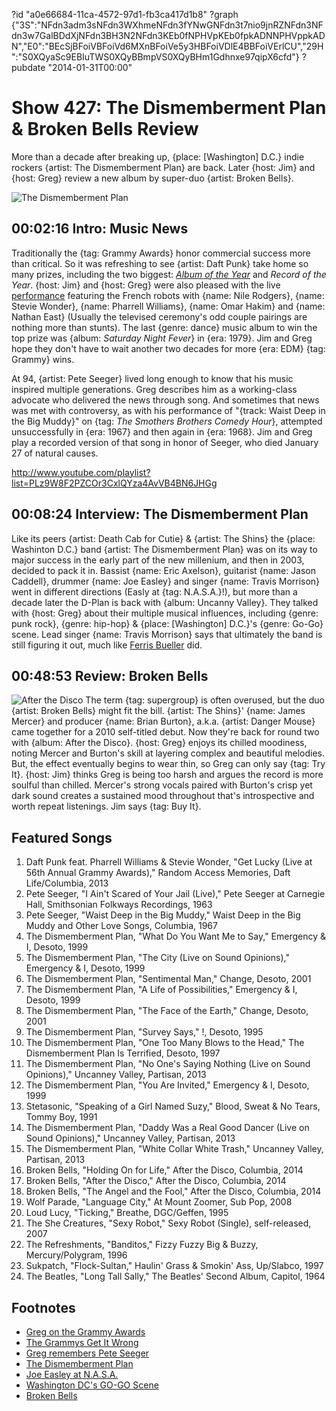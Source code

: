 ?id "a0e66684-11ca-4572-97d1-fb3ca417d1b8"
?graph {"3S":"NFdn3adm3sNFdn3WXhmeNFdn3fYNwGNFdn3t7nio9jnRZNFdn3NFdn3w7GalBDdXjNFdn3BH3N2NFdn3KEb0fNPHVpKEb0fpkADNNPHVppkADN","E0":"BEcSjBFoiVBFoiVd6MXnBFoiVe5y3HBFoiVDlE4BBFoiVErlCU","29H":"S0XQyaSc9EBIuTWS0XQyBBmpVS0XQyBHm1Gdhnxe97qipX6cfd"}
?pubdate "2014-01-31T00:00"

# Show 427: The Dismemberment Plan & Broken Bells Review

More than a decade after breaking up, {place: [Washington] D.C.} indie rockers {artist: The Dismemberment Plan} are back. Later {host: Jim} and {host: Greg} review a new album by super-duo {artist: Broken Bells}.


![The Dismemberment Plan](https://static.soundopinions.org/images/2014/dismemberment_web.jpg)

## 00:02:16 Intro: Music News
Traditionally the {tag: Grammy Awards} honor commercial success more than critical. So it was refreshing to see {artist: Daft Punk} take home so many prizes, including the two biggest: [*Album of the Year*](http://www.grammy.com/videos/daft-punk-win-album-of-the-year) and *Record of the Year*. {host: Jim} and {host: Greg} were also pleased with the live [performance](http://www.hollywoodreporter.com/news/daft-punk-stevie-wonder-pharrell-674151) featuring the French robots with {name: Nile Rodgers}, {name: Stevie Wonder}, {name: Pharrell Williams}, {name: Omar Hakim} and {name: Nathan East} (Usually the televised ceremony's odd couple pairings are nothing more than stunts). The last {genre: dance} music album to win the top prize was {album: *Saturday Night Fever*} in {era: 1979}. Jim and Greg hope they don't have to wait another two decades for more {era: EDM} {tag: Grammy} wins. 

At 94, {artist: Pete Seeger} lived long enough to know that his music inspired multiple generations. Greg describes him as a working-class advocate who delivered the news through song. And sometimes that news was met with controversy, as with his performance of "{track: Waist Deep in the Big Muddy}" on {tag: *The Smothers Brothers Comedy Hour*}, attempted unsuccessfully in {era: 1967} and then again in {era: 1968}. Jim and Greg play a recorded version of that song in honor of Seeger, who died January 27 of natural causes. 

http://www.youtube.com/playlist?list=PLz9W8F2PZCOr3CxlQYza4AvVB4BN6JHGg

## 00:08:24 Interview: The Dismemberment Plan
Like its peers {artist: Death Cab for Cutie} & {artist: The Shins} the {place: Washinton D.C.} band {artist: The Dismemberment Plan} was on its way to major success in the early part of the new millenium, and then in 2003, decided to pack it in. Bassist {name: Eric Axelson}, guitarist {name: Jason Caddell}, drummer {name: Joe Easley} and singer {name: Travis Morrison} went in different directions (Easly at {tag: N.A.S.A.}!), but more than a decade later the D-Plan is back with {album: Uncanny Valley}. They talked with {host: Greg} about their multiple musical influences, including {genre: punk rock}, {genre: hip-hop} & {place: [Washington] D.C.}'s {genre: Go-Go} scene. Lead singer {name: Travis Morrison} says that ultimately the band is still figuring it out, much like [Ferris Bueller](http://www.youtube.com/watch?v=ATkUqWssSGc) did.

## 00:48:53 Review: Broken Bells
![After the Disco](https://static.soundopinions.org/assets/427/29H0.jpg)
The term {tag: supergroup} is often overused, but the duo {artist: Broken Bells} might fit the bill. {artist: The Shins}' {name: James Mercer} and producer {name: Brian Burton}, a.k.a. {artist: Danger Mouse} came together for a 2010 self-titled debut. Now they're back for round two with {album: After the Disco}. {host: Greg} enjoys its chilled moodiness, noting Mercer and Burton's skill at layering complex and beautiful melodies. But, the effect eventually begins to wear thin, so Greg can only say {tag: Try It}. {host: Jim} thinks Greg is being too harsh and argues the record is more soulful than chilled. Mercer's strong vocals paired with Burton's crisp yet dark sound creates a sustained mood throughout that's introspective and worth repeat listenings. Jim says {tag: Buy It}. 


## Featured Songs
1. Daft Punk feat. Pharrell Williams & Stevie Wonder, "Get Lucky (Live at 56th Annual Grammy Awards)," Random Access Memories, Daft Life/Columbia, 2013 
1. Pete Seeger, "I Ain't Scared of Your Jail (Live)," Pete Seeger at Carnegie Hall, Smithsonian Folkways Recordings, 1963 
1. Pete Seeger, "Waist Deep in the Big Muddy," Waist Deep in the Big Muddy and Other Love Songs, Columbia, 1967 
1. The Dismemberment Plan, "What Do You Want Me to Say," Emergency & I, Desoto, 1999
1. The Dismemberment Plan, "The City (Live on Sound Opinions)," Emergency & I, Desoto, 1999
1. The Dismemberment Plan, "Sentimental Man," Change, Desoto, 2001
1. The Dismemberment Plan, "A Life of Possibilities," Emergency & I, Desoto, 1999
1. The Dismemberment Plan, "The Face of the Earth," Change, Desoto, 2001
1. The Dismemberment Plan, "Survey Says," !, Desoto, 1995
1. The Dismemberment Plan, "One Too Many Blows to the Head," The Dismemberment Plan Is Terrified, Desoto, 1997
1. The Dismemberment Plan, "No One's Saying Nothing (Live on Sound Opinions)," Uncanney Valley, Partisan, 2013
1. The Dismemberment Plan, "You Are Invited," Emergency & I, Desoto, 1999
1. Stetasonic, "Speaking of a Girl Named Suzy," Blood, Sweat & No Tears, Tommy Boy, 1991
1. The Dismemberment Plan, "Daddy Was a Real Good Dancer (Live on Sound Opinions)," Uncanney Valley, Partisan, 2013
1. The Dismemberment Plan, "White Collar White Trash," Uncanney Valley, Partisan, 2013
1. Broken Bells, "Holding On for Life," After the Disco, Columbia, 2014
2. Broken Bells, "After the Disco," After the Disco, Columbia, 2014 
3. Broken Bells, "The Angel and the Fool," After the Disco, Columbia, 2014
1. Wolf Parade, "Language City," At Mount Zoomer, Sub Pop, 2008
1. Loud Lucy, "Ticking," Breathe, DGC/Geffen, 1995
1. The She Creatures, "Sexy Robot," Sexy Robot (Single), self-released, 2007
1. The Refreshments, "Banditos," Fizzy Fuzzy Big & Buzzy, Mercury/Polygram, 1996
1. Sukpatch, "Flock-Sultan," Haulin' Grass & Smokin' Ass, Up/Slabco, 1997
1. The Beatles, "Long Tall Sally," The Beatles' Second Album, Capitol, 1964


## Footnotes
- [Greg on the Grammy Awards](http://www.chicagotribune.com/entertainment/music/turnitup/chi-grammy-awards-20140126,0,2284661.story)
- [The Grammys Get It Wrong](http://www.bbc.com/culture/story/20140123-why-do-the-grammys-get-it-wrong)
- [Greg remembers Pete Seeger](http://articles.chicagotribune.com/2014-01-28/entertainment/chi-pete-seeger-appreciation-20140128_1_folk-songs-pete-seeger-charles-seeger)
- [The Dismemberment Plan](http://dismembermentplan.com/)
- [Joe Easley at N.A.S.A.](http://www.nasa.gov/centers/goddard/about/people/easley-og.html)
- [Washington DC's GO-GO Scene](http://www.allmusic.com/style/go-go-ma0000004428)
- [Broken Bells](http://www.brokenbells.com/)
